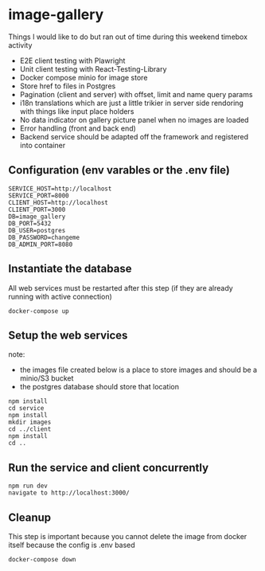 # image-gallery

Things I would like to do but ran out of time during this weekend timebox activity

-   E2E client testing with Plawright
-   Unit client testing with React-Testing-Library
-   Docker compose minio for image store
-   Store href to files in Postgres
-   Pagination (client and server) with offset, limit and name query params
-   i18n translations which are just a little trikier in server side rendoring with things like input place holders
-   No data indicator on gallery picture panel when no images are loaded
-   Error handling (front and back end)
-   Backend service should be adapted off the framework and registered into container

## Configuration (env varables or the .env file)

```
SERVICE_HOST=http://localhost
SERVICE_PORT=8000
CLIENT_HOST=http://localhost
CLIENT_PORT=3000
DB=image_gallery
DB_PORT=5432
DB_USER=postgres
DB_PASSWORD=changeme
DB_ADMIN_PORT=8080
```

## Instantiate the database

All web services must be restarted after this step (if they are already running with active connection)

```
docker-compose up
```

## Setup the web services
note: 
-   the images file created below is a place to store images and should be a minio/S3 bucket
-   the postgres database should store that location
```
npm install
cd service
npm install
mkdir images
cd ../client
npm install
cd ..
```

## Run the service and client concurrently

```
npm run dev
navigate to http://localhost:3000/
```

## Cleanup

This step is important because you cannot delete the image from docker itself because the config is .env based

```
docker-compose down
```
